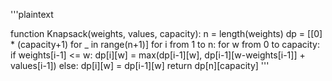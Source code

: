 '''plaintext

function Knapsack(weights, values, capacity):
    n = length(weights)
    dp = [[0] * (capacity+1) for _ in range(n+1)]
    for i from 1 to n:
        for w from 0 to capacity:
            if weights[i-1] <= w:
                dp[i][w] = max(dp[i-1][w], dp[i-1][w-weights[i-1]] + values[i-1])
            else:
                dp[i][w] = dp[i-1][w]
    return dp[n][capacity]
'''